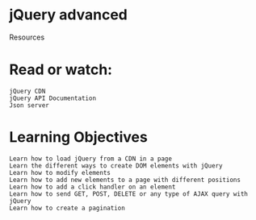 # jQuery advanced

Resources

# Read or watch:

    jQuery CDN
    jQuery API Documentation
    Json server

# Learning Objectives

    Learn how to load jQuery from a CDN in a page
    Learn the different ways to create DOM elements with jQuery
    Learn how to modify elements
    Learn how to add new elements to a page with different positions
    Learn how to add a click handler on an element
    Learn how to send GET, POST, DELETE or any type of AJAX query with jQuery
    Learn how to create a pagination
